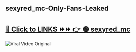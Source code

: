 
 ## sexyred_mc-Only-Fans-Leaked

# <h2><a href="https://clipsfans.com/sexyred_mc&ref=git">🔗 Click to LINKS ⏩⏩ 👉 🟢 sexyred_mc </a></h2>

<a href="https://clipsfans.com/sexyred_mc&ref=git" rel="nofollow" data-target="animated-image.originalLink"><img src="https://i.ibb.co.com/xMMVF88/686577567.gif" alt="Viral Video Original" style="max-width: 100%; display: inline-block;" data-target="animated-image.originalImage"></a>
